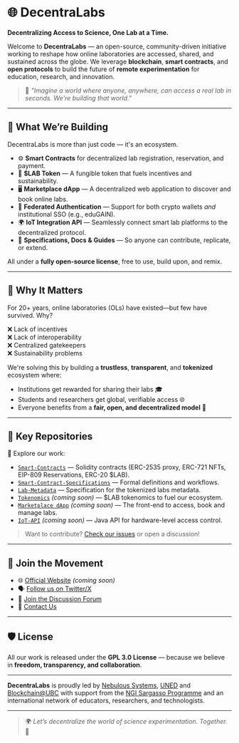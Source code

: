 # 🌐 DecentraLabs

**Decentralizing Access to Science, One Lab at a Time.**

Welcome to **DecentraLabs** — an open-source, community-driven initiative working to reshape how online laboratories are accessed, shared, and sustained across the globe. We leverage **blockchain**, **smart contracts**, and **open protocols** to build the future of **remote experimentation** for education, research, and innovation.

> 🧪 *"Imagine a world where anyone, anywhere, can access a real lab in seconds. We're building that world."*

---

## 🚀 What We’re Building

DecentraLabs is more than just code — it's an ecosystem.

- ⚙️ **Smart Contracts** for decentralized lab registration, reservation, and payment.  
- 🧠 **$LAB Token** — A fungible token that fuels incentives and sustainability.  
- 🖥️ **Marketplace dApp** — A decentralized web application to discover and book online labs.  
- 🔐 **Federated Authentication** — Support for both crypto wallets *and* institutional SSO (e.g., eduGAIN).  
- 🌍 **IoT Integration API** — Seamlessly connect smart lab platforms to the decentralized protocol.  
- 📖 **Specifications, Docs & Guides** — So anyone can contribute, replicate, or extend.

All under a **fully open-source license**, free to use, build upon, and remix.

---

## 🌱 Why It Matters

For 20+ years, online laboratories (OLs) have existed—but few have survived. Why?

❌ Lack of incentives  
❌ Lack of interoperability  
❌ Centralized gatekeepers  
❌ Sustainability problems  

We're solving this by building a **trustless**, **transparent**, and **tokenized** ecosystem where:

- Institutions get rewarded for sharing their labs 🎓  
- Students and researchers get global, verifiable access 🌐  
- Everyone benefits from a **fair, open, and decentralized model** 🔁  

---

## 📂 Key Repositories

🔗 Explore our work:

- [`Smart-Contracts`](https://github.com/DecentraLabsCom/Smart-Contracts) — Solidity contracts (ERC-2535 proxy, ERC-721 NFTs, EIP-809 Reservations, ERC-20 $LAB).  
- [`Smart-Contract-Specifications`](https://github.com/DecentraLabsCom/Smart-Contract-Specifications) — Formal definitions and workflows.
- [`Lab-Metadata`](https://github.com/DecentraLabsCom/Lab-Metadata) — Specification for the tokenized labs metadata.
- [`Tokenomics`](https://github.com/DecentraLabsCom/Tokenomics) *(coming soon)* — $LAB tokenomics to fuel our ecosystem.  
- [`Marketplace dApp`](https://github.com/DecentraLabsCom/Marketplace) *(coming soon)* — The front-end to access, book and manage labs.  
- [`IoT-API`](https://github.com/DecentraLabsCom/IoT-API) *(coming soon)* — Java API for hardware-level access control.

> Want to contribute? [Check our issues](https://github.com/orgs/DecentraLabsCom/projects) or open a discussion!

---

## 🤝 Join the Movement

- 🌐 [Official Website](https://decentralabs.org) *(coming soon)*  
- 🗣️ [Follow us on Twitter/X](https://twitter.com/DecentraLabs)  
- 💬 [Join the Discussion Forum](https://github.com/DecentraLabsCom/.github/discussions)  
- 📨 [Contact Us](mailto:contact@nebsyst.com)

---

## 🛡 License

All our work is released under the **GPL 3.0 License** — because we believe in **freedom, transparency, and collaboration**.

---

**DecentraLabs** is proudly led by [Nebulous Systems](https://nebsyst.com), [UNED](https://www.uned.es/) and [Blockchain@UBC](https://blockchain.ubc.ca/) with support from the [NGI Sargasso Programme](https://ngisargasso.eu/) and an international network of educators, researchers, and technologists.

---

> 🌍 *Let’s decentralize the world of science experimentation. Together.* 💫
